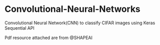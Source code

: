 # Convolutional-Neural-Networks
Convolutional Neural Network(CNN) to classify CIFAR images using Keras Sequential API

Pdf resource attached are from @SHAPEAI
